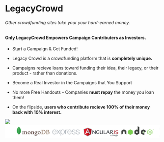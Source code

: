 # LegacyCrowd
###### Other crowdfunding sites take your your hard-earned money. 
#### Only LegacyCrowd Empowers Campaign Contributers as Investors.

* Start a Campaign & Get Funded!
 * Legacy Crowd is a crowdfunding platform that is <b>completely unique.</b> 
 * Campaigns recieve loans toward funding their idea, their legacy, or their product - rather than donations. 

* Become a Real Investor in the Campaigns that You Support
 * No more Free Handouts - Companies <b>must repay</b> the money you loan them!
 * On the flipside, <b>users who contribute recieve 100% of their money back with 10% interest.</b>

 <img src="https://occs.mybalsamiq.com/mockups/4068735.png?key=5234a71ca3f53d1b1928aa5347556a91a9c74f59">

 <img src="public/images/mean-sponsors.png">